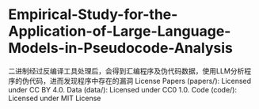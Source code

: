 # Empirical-Study-for-the-Application-of-Large-Language-Models-in-Pseudocode-Analysis
二进制经过反编译工具处理后，会得到汇编程序及伪代码数据，使用LLM分析程序的伪代码，进而发现程序中存在的漏洞
License Papers (papers/): Licensed under CC BY 4.0. Data (data/): Licensed under CC0 1.0. Code (code/): Licensed under MIT License
